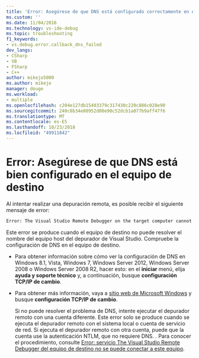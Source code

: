 ```yaml
---
title: 'Error: Asegúrese de que DNS está configurado correctamente en el equipo de destino | Microsoft Docs'
ms.custom: ''
ms.date: 11/04/2016
ms.technology: vs-ide-debug
ms.topic: troubleshooting
f1_keywords:
- vs.debug.error.callback_dns_failed
dev_langs:
- CSharp
- VB
- FSharp
- C++
author: mikejo5000
ms.author: mikejo
manager: douge
ms.workload:
- multiple
ms.openlocfilehash: c204e127db15403379c317430c220c886c028e90
ms.sourcegitcommit: 240c8b34e80952d00e90c52dcb1a077b9aff47f6
ms.translationtype: MT
ms.contentlocale: es-ES
ms.lasthandoff: 10/23/2018
ms.locfileid: "49911842"
---
```

# <a name="error-ensure-that-dns-is-correctly-configured-on-the-target-computer"></a>Error: Asegúrese de que DNS está bien configurado en el equipo de destino
Al intentar realizar una depuración remota, es posible recibir el siguiente mensaje de error:  
  
```cmd
Error: The Visual Studio Remote Debugger on the target computer cannot connect back to this computer. Ensure that DNS is correctly configured on the target computer.  
```  
  
 Este error se produce cuando el equipo de destino no puede resolver el nombre del equipo host del depurador de Visual Studio. Compruebe la configuración de DNS en el equipo de destino.  
  
- Para obtener información sobre cómo ver la configuración de DNS en Windows 8.1, Vista, Windows 7, Windows Server 2012, Windows Server 2008 o Windows Server 2008 R2, hacer esto: en el **iniciar** menú, elija **ayuda y soporte técnico** y, a continuación, busque **configuración TCP/IP de cambio**.  
  
- Para obtener más información, vaya a [sitio web de Microsoft Windows](http://go.microsoft.com/fwlink/?LinkId=252720) y busque **configuración TCP/IP de cambio**.  
  
  Si no puede resolver el problema de DNS, intente ejecutar el depurador remoto con una cuenta diferente. Este error solo se produce cuando se ejecuta el depurador remoto con el sistema local o cuenta de servicio de red. Si ejecuta el depurador remoto con otra cuenta, puede que la cuenta use la autenticación NTLM, que no requiere DNS. . Para conocer el procedimiento, consulte [Error: servicio The Visual Studio Remote Debugger del equipo de destino no se puede conectar a este equipo](../debugger/error-the-visual-studio-remote-debugger-service-on-the-target-computer-cannot-connect-back-to-this-computer.md).
